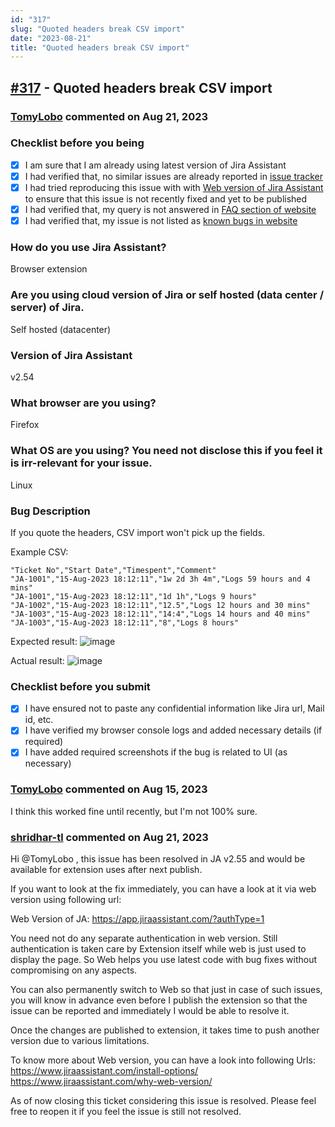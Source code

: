 ```yaml
---
id: "317"
slug: "Quoted headers break CSV import"
date: "2023-08-21"
title: "Quoted headers break CSV import"
---
```



## [#317](https://github.com/shridhar-tl/jira-assistant/issues/317) - Quoted headers break CSV import

### [TomyLobo](https://github.com/TomyLobo) commented on Aug 21, 2023

### Checklist before you being

- [X] I am sure that I am already using latest version of Jira Assistant
- [X] I had verified that, no similar issues are already reported in [issue tracker](https://github.com/shridhar-tl/jira-assistant/issues)
- [X] I had tried reproducing this issue with with [Web version of Jira Assistant](https://app.jiraassistant.com) to ensure that this issue is not recently fixed and yet to be published
- [X] I had verified that, my query is not answered in [FAQ section of website](https://www.jiraassistant.com/faq)
- [X] I had verified that, my issue is not listed as [known bugs in website](https://www.jiraassistant.com/version-history)

### How do you use Jira Assistant?

Browser extension

### Are you using cloud version of Jira or self hosted (data center / server) of Jira.

Self hosted (datacenter)

### Version of Jira Assistant

v2.54

### What browser are you using?

Firefox

### What OS are you using? You need not disclose this if you feel it is irr-relevant for your issue.

Linux

### Bug Description

If you quote the headers, CSV import won't pick up the fields.

Example CSV:
```csv
"Ticket No","Start Date","Timespent","Comment"
"JA-1001","15-Aug-2023 18:12:11","1w 2d 3h 4m","Logs 59 hours and 4 mins"
"JA-1001","15-Aug-2023 18:12:11","1d 1h","Logs 9 hours"
"JA-1002","15-Aug-2023 18:12:11","12.5","Logs 12 hours and 30 mins"
"JA-1003","15-Aug-2023 18:12:11","14:4","Logs 14 hours and 40 mins"
"JA-1003","15-Aug-2023 18:12:11","8","Logs 8 hours"
```
Expected result:
![image](https://github.com/shridhar-tl/jira-assistant/assets/963797/8f052f95-51cc-49da-9e7f-c23eb91b96ba)

Actual result:
![image](https://github.com/shridhar-tl/jira-assistant/assets/963797/231b929c-21a1-403c-acc1-34761b143b67)


### Checklist before you submit

- [X] I have ensured not to paste any confidential information like Jira url, Mail id, etc.
- [X] I have verified my browser console logs and added necessary details (if required)
- [X] I have added required screenshots if the bug is related to UI (as necessary)

### [TomyLobo](https://github.com/TomyLobo) commented on Aug 15, 2023

I think this worked fine until recently, but I'm not 100% sure.

### [shridhar-tl](https://github.com/shridhar-tl) commented on Aug 21, 2023

Hi @TomyLobo , this issue has been resolved in JA v2.55 and would be available for extension uses after next publish.

If you want to look at the fix immediately, you can have a look at it via web version using following url:

Web Version of JA: https://app.jiraassistant.com/?authType=1

You need not do any separate authentication in web version. Still authentication is taken care by Extension itself while web is just used to display the page. So Web helps you use latest code with bug fixes without compromising on any aspects.

You can also permanently switch to Web so that just in case of such issues, you will know in advance even before I publish the extension so that the issue can be reported and immediately I would be able to resolve it.

Once the changes are published to extension, it takes time to push another version due to various limitations.

To know more about Web version, you can have a look into following Urls:
https://www.jiraassistant.com/install-options/
https://www.jiraassistant.com/why-web-version/

As of now closing this ticket considering this issue is resolved. Please feel free to reopen it if you feel the issue is still not resolved.

